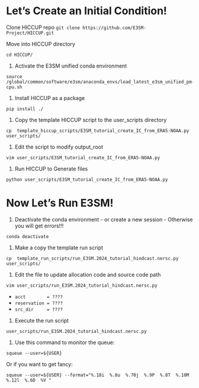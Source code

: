 
# Let’s Create an Initial Condition!

Clone HICCUP repo
`git clone https://github.com/E3SM-Project/HICCUP.git `


Move into HICCUP directory
```shell
cd HICCUP/
```

1. Activate the E3SM unified conda environment
```shell
source /global/common/software/e3sm/anaconda_envs/load_latest_e3sm_unified_pm-cpu.sh
```

1. Install HICCUP as a package
```shell
pip install ./
```

1. Copy the template HICCUP script to the user_scripts directory
```shell
cp  template_hiccup_scripts/E3SM_tutorial_create_IC_from_ERA5-NOAA.py  user_scripts/
```

1. Edit the script to modify output_root 
```shell
vim user_scripts/E3SM_tutorial_create_IC_from_ERA5-NOAA.py
```

1. Run HICCUP to Generate files
```shell
python user_scripts/E3SM_tutorial_create_IC_from_ERA5-NOAA.py
```


# Now Let’s Run E3SM!

1. Deactivate the conda environment - or create a new session - Otherwise you will get errors!!!
```shell
conda deactivate
```

1. Make a copy the template run script
```shell
cp  template_run_scripts/run_E3SM.2024_tutorial_hindcast.nersc.py  user_scripts/
```

1. Edit the file to update allocation code and source code path
```shell
vim user_scripts/run_E3SM.2024_tutorial_hindcast.nersc.py
```
  - `acct        = ????`
  - `reservation = ????`
  - `src_dir     = ????`


1. Execute the run script
```shell
user_scripts/run_E3SM.2024_tutorial_hindcast.nersc.py  
```

1. Use this command to monitor the queue:
  ```shell
  squeue --user=${USER}
  ```
  Or if you want to get fancy:
  ```shell
  squeue --user=${USER} --format="%.18i  %.8u  %.70j  %.9P  %.8T  %.10M  %.12l  %.6D  %V "
  ```

